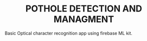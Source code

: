 <h1 align="center"> POTHOLE DETECTION AND MANAGMENT</h1>
Basic Optical character recognition app using firebase ML kit.

